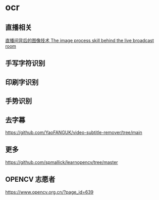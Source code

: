 # ocr   

## 直播相关  
[直播间背后的图像技术 The image process skill behind the live broadcast room](./onlive/onlive.md)

## 手写字符识别    

## 印刷字识别     

## 手势识别    

## 去字幕  
https://github.com/YaoFANGUK/video-subtitle-remover/tree/main    

## 更多  
https://github.com/spmallick/learnopencv/tree/master    

## OPENCV 志愿者   
https://www.opencv.org.cn/?page_id=639   
